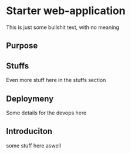 # Starter web-application

This is just some bullshit text, with no meaning
## Purpose

## Stuffs
Even more stuff here in the stuffs section

## Deploymeny
Some details for the devops here

## Introduciton
some stuff here aswell